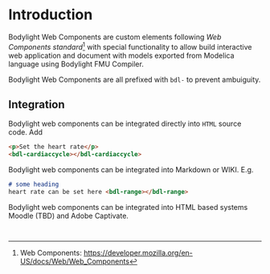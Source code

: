 
# Introduction

Bodylight Web Components are custom elements following *Web Components standard*[^1] with special functionality to allow
build interactive web application and document with models exported from Modelica language using Bodylight FMU Compiler.

Bodylight Web Components are all prefixed with `bdl-` to prevent ambuiguity.

## Integration

Bodylight web components can be integrated directly into `HTML` source code. 
Add 
```html
<p>Set the heart rate</p>
<bdl-cardiaccycle></bdl-cardiaccycle>
```

Bodylight web components can be integrated into Markdown or WIKI. E.g.
```markdown
# some heading
heart rate can be set here <bdl-range></bdl-range>
```

Bodylight web components can be integrated into HTML based systems Moodle (TBD) and Adobe Captivate.
```moodle


``` 

[^1]: Web Components: https://developer.mozilla.org/en-US/docs/Web/Web_Components

[^2]: Dygraph: https://dygraphs.com
